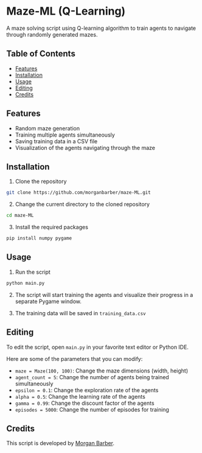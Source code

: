 # Maze-ML (Q-Learning)

A maze solving script using Q-learning algorithm to train agents to navigate through randomly generated mazes.

## Table of Contents

- [Features](#features)
- [Installation](#installation)
- [Usage](#usage)
- [Editing](#editing)
- [Credits](#credits)

## Features

- Random maze generation
- Training multiple agents simultaneously
- Saving training data in a CSV file
- Visualization of the agents navigating through the maze

## Installation

1. Clone the repository
```bash
git clone https://github.com/morganbarber/maze-ML.git
```

2. Change the current directory to the cloned repository
```bash
cd maze-ML
```

3. Install the required packages
```bash
pip install numpy pygame
```

## Usage

1. Run the script
```bash
python main.py
```

2. The script will start training the agents and visualize their progress in a separate Pygame window.

3. The training data will be saved in `training_data.csv`

## Editing

To edit the script, open `main.py` in your favorite text editor or Python IDE.

Here are some of the parameters that you can modify:

- `maze = Maze(100, 100)`: Change the maze dimensions (width, height)
- `agent_count = 5`: Change the number of agents being trained simultaneously
- `epsilon = 0.1`: Change the exploration rate of the agents
- `alpha = 0.5`: Change the learning rate of the agents
- `gamma = 0.99`: Change the discount factor of the agents
- `episodes = 5000`: Change the number of episodes for training

## Credits

This script is developed by [Morgan Barber](https://github.com/morganbarber).
